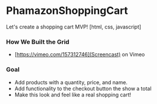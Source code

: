 # PhamazonShoppingCart
Let's create a shopping cart MVP! [html, css, javascript]

### How We Built the Grid

- [https://vimeo.com/157312746](Screencast) on Vimeo

### Goal

- Add products with a quantity, price, and name.
- Add functionality to the checkout button the show a total
- Make this look and feel like a real shopping cart!
